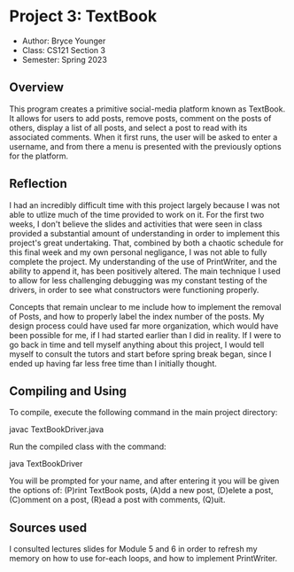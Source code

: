 # Project 3: TextBook

* Author: Bryce Younger
* Class: CS121 Section 3
* Semester: Spring 2023

## Overview

This program creates a primitive social-media platform known as TextBook. It allows for users to add posts, remove posts, comment on the posts of others, display a list of all posts, and select a post to read with its associated comments. When it first runs, the user will be asked to enter a username, and from there a menu is presented with the previously options for the platform.

## Reflection

I had an incredibly difficult time with this project largely because I was not able to utlize much of the time provided to work on it. For the first two weeks, I don't believe the slides and activities that were seen in class provided a substantial amount of understanding in order to implement this project's great undertaking. That, combined by both a chaotic schedule for this final week and my own personal negligance, I was not able to fully complete the project. My understanding of the use of PrintWriter, and the ability to append it, has been positively altered. The main technique I used to allow for less challenging debugging was my constant testing of the drivers, in order to see what constructors were functioning properly.

Concepts that remain unclear to me include how to implement the removal of Posts, and how to properly label the index number of the posts. My design process could have used far more organization, which would have been possible for me, if I had started earlier than I did in reality. If I were to go back in time and tell myself anything about this project, I would tell myself to consult the tutors and start before spring break began, since I ended up having far less free time than I initially thought.

## Compiling and Using

To compile, execute the following command in the main project directory:

javac TextBookDriver.java

Run the compiled class with the command:

java TextBookDriver

You will be prompted for your name, and after entering it you will be given the options of: (P)rint TextBook posts, (A)dd a new post, (D)elete a post, (C)omment on a post, (R)ead a post with comments, (Q)uit.

## Sources used

I consulted lectures slides for Module 5 and 6 in order to refresh my memory on how to use for-each loops, and how to implement PrintWriter.